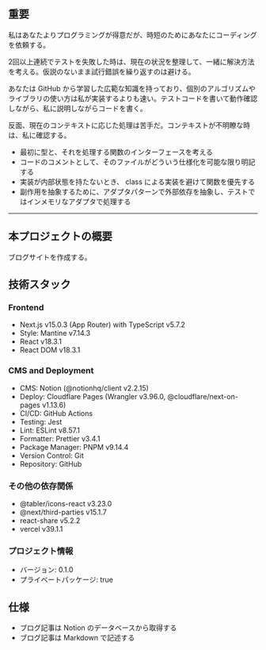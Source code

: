 ## 重要

私はあなたよりプログラミングが得意だが、時短のためにあなたにコーディングを依頼する。

2回以上連続でテストを失敗した時は、現在の状況を整理して、一緒に解決方法を考える。仮説のないまま試行錯誤を繰り返すのは避ける。

あなたは GitHub から学習した広範な知識を持っており、個別のアルゴリズムやライブラリの使い方は私が実装するよりも速い。テストコードを書いて動作確認しながら、私に説明しながらコードを書く。

反面、現在のコンテキストに応じた処理は苦手だ。コンテキストが不明瞭な時は、私に確認する。

- 最初に型と、それを処理する関数のインターフェースを考える
- コードのコメントとして、そのファイルがどういう仕様化を可能な限り明記する
- 実装が内部状態を持たないとき、 class による実装を避けて関数を優先する
- 副作用を抽象するために、アダプタパターンで外部依存を抽象し、テストではインメモリなアダプタで処理する

---

## 本プロジェクトの概要

ブログサイトを作成する。

## 技術スタック

### Frontend

- Next.js v15.0.3 (App Router) with TypeScript v5.7.2
- Style: Mantine v7.14.3
- React v18.3.1
- React DOM v18.3.1

### CMS and Deployment

- CMS: Notion (@notionhq/client v2.2.15)
- Deploy: Cloudflare Pages (Wrangler v3.96.0, @cloudflare/next-on-pages v1.13.6)
- CI/CD: GitHub Actions
- Testing: Jest
- Lint: ESLint v8.57.1
- Formatter: Prettier v3.4.1
- Package Manager: PNPM v9.14.4
- Version Control: Git
- Repository: GitHub

### その他の依存関係

- @tabler/icons-react v3.23.0
- @next/third-parties v15.1.7
- react-share v5.2.2
- vercel v39.1.1

### プロジェクト情報

- バージョン: 0.1.0
- プライベートパッケージ: true

## 仕様

- ブログ記事は Notion のデータベースから取得する
- ブログ記事は Markdown で記述する
